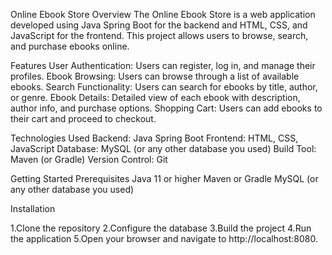 Online Ebook Store
Overview
The Online Ebook Store is a web application developed using Java Spring Boot for the backend and HTML, CSS, and JavaScript for the frontend. This project allows users to browse, search, and purchase ebooks online.

Features
User Authentication: Users can register, log in, and manage their profiles.
Ebook Browsing: Users can browse through a list of available ebooks.
Search Functionality: Users can search for ebooks by title, author, or genre.
Ebook Details: Detailed view of each ebook with description, author info, and purchase options.
Shopping Cart: Users can add ebooks to their cart and proceed to checkout.

Technologies Used
Backend: Java Spring Boot
Frontend: HTML, CSS, JavaScript
Database: MySQL (or any other database you used)
Build Tool: Maven (or Gradle)
Version Control: Git

Getting Started
Prerequisites
Java 11 or higher
Maven or Gradle
MySQL (or any other database you used)

Installation

1.Clone the repository
2.Configure the database
3.Build the project
4.Run the application
5.Open your browser and navigate to http://localhost:8080.
